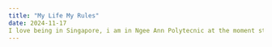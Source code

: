 ```yaml
---
title: "My Life My Rules"
date: 2024-11-17
I love being in Singapore, i am in Ngee Ann Polytecnic at the moment studying Data Science.
---
```

